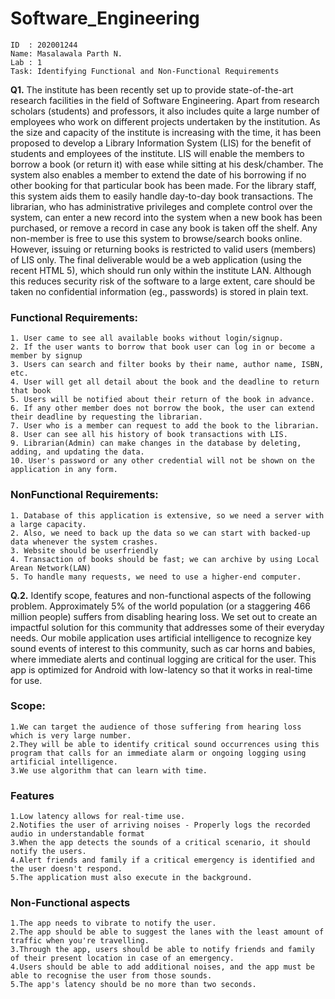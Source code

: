 # Software_Engineering

	ID  : 202001244
	Name: Masalawala Parth N.
	Lab : 1
	Task: Identifying Functional and Non-Functional Requirements

**Q1.**
The institute has been recently set up to provide state-of-the-art research facilities in the
field of Software Engineering. Apart from research scholars (students) and professors, it also
includes quite a large number of employees who work on different projects undertaken by
the institution.
As the size and capacity of the institute is increasing with the time, it has been proposed to
develop a Library Information System (LIS) for the benefit of students and employees of the
institute. LIS will enable the members to borrow a book (or return it) with ease while sitting
at his desk/chamber. The system also enables a member to extend the date of his borrowing
if no other booking for that particular book has been made. For the library staff, this system
aids them to easily handle day-to-day book transactions. The librarian, who has
administrative privileges and complete control over the system, can enter a new record into
the system when a new book has been purchased, or remove a record in case any book is
taken off the shelf. Any non-member is free to use this system to browse/search books
online. However, issuing or returning books is restricted to valid users (members) of LIS only.
The final deliverable would be a web application (using the recent HTML 5), which should
run only within the institute LAN. Although this reduces security risk of the software to a
large extent, care should be taken no confidential information (eg., passwords) is stored in
plain text.

   ### Functional Requirements:
    1. User came to see all available books without login/signup.
    2. If the user wants to borrow that book user can log in or become a member by signup 
    3. Users can search and filter books by their name, author name, ISBN, etc.
    4. User will get all detail about the book and the deadline to return that book
    5. Users will be notified about their return of the book in advance.
    6. If any other member does not borrow the book, the user can extend their deadline by requesting the librarian.
    7. User who is a member can request to add the book to the librarian.
    8. User can see all his history of book transactions with LIS.
    9. Librarian(Admin) can make changes in the database by deleting, adding, and updating the data.
    10. User's password or any other credential will not be shown on the application in any form.
    

  ### NonFunctional Requirements:
    1. Database of this application is extensive, so we need a server with a large capacity.
    2. Also, we need to back up the data so we can start with backed-up data whenever the system crashes.
    3. Website should be userfriendly
    4. Transaction of books should be fast; we can archive by using Local Arean Network(LAN)
    5. To handle many requests, we need to use a higher-end computer.
    
    
 **Q.2.**
 Identify scope, features and non-functional aspects of the following problem.
Approximately 5% of the world population (or a staggering 466 million people) suffers from
disabling hearing loss. We set out to create an impactful solution for this community that
addresses some of their everyday needs. Our mobile application uses artificial intelligence to
recognize key sound events of interest to this community, such as car horns and babies,
where immediate alerts and continual logging are critical for the user. This app is optimized
for Android with low-latency so that it works in real-time for use.

### Scope:
    1.We can target the audience of those suffering from hearing loss which is very large number. 
    2.They will be able to identify critical sound occurrences using this program that calls for an immediate alarm or ongoing logging using artificial intelligence.
    3.We use algorithm that can learn with time.

### Features
    1.Low latency allows for real-time use.
    2.Notifies the user of arriving noises - Properly logs the recorded audio in understandable format
    3.When the app detects the sounds of a critical scenario, it should notify the users.
    4.Alert friends and family if a critical emergency is identified and the user doesn't respond.
    5.The application must also execute in the background.

### Non-Functional aspects
    1.The app needs to vibrate to notify the user.
    2.The app should be able to suggest the lanes with the least amount of traffic when you're travelling.
    3.Through the app, users should be able to notify friends and family of their present location in case of an emergency.
    4.Users should be able to add additional noises, and the app must be able to recognise the user from those sounds.
    5.The app's latency should be no more than two seconds.
